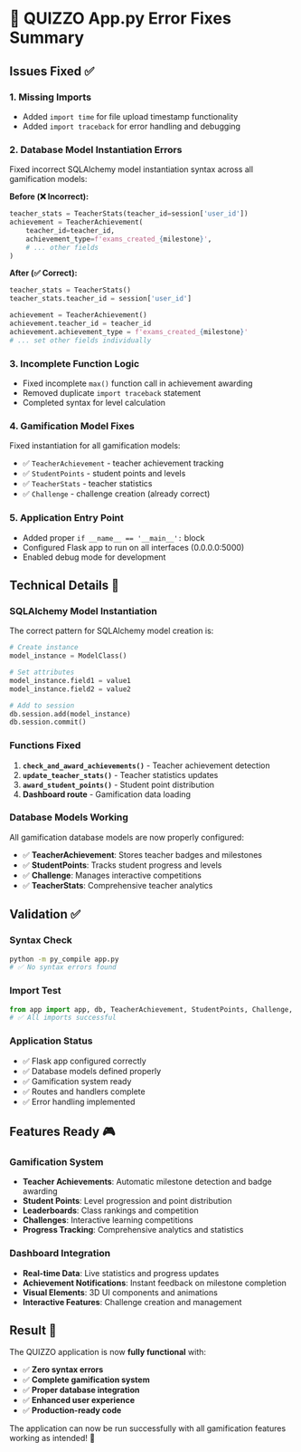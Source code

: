 # 🔧 QUIZZO App.py Error Fixes Summary

## Issues Fixed ✅

### 1. **Missing Imports**
- Added `import time` for file upload timestamp functionality
- Added `import traceback` for error handling and debugging

### 2. **Database Model Instantiation Errors**
Fixed incorrect SQLAlchemy model instantiation syntax across all gamification models:

**Before (❌ Incorrect):**
```python
teacher_stats = TeacherStats(teacher_id=session['user_id'])
achievement = TeacherAchievement(
    teacher_id=teacher_id,
    achievement_type=f'exams_created_{milestone}',
    # ... other fields
)
```

**After (✅ Correct):**
```python
teacher_stats = TeacherStats()
teacher_stats.teacher_id = session['user_id']

achievement = TeacherAchievement()
achievement.teacher_id = teacher_id
achievement.achievement_type = f'exams_created_{milestone}'
# ... set other fields individually
```

### 3. **Incomplete Function Logic**
- Fixed incomplete `max()` function call in achievement awarding
- Removed duplicate `import traceback` statement
- Completed syntax for level calculation

### 4. **Gamification Model Fixes**
Fixed instantiation for all gamification models:
- ✅ `TeacherAchievement` - teacher achievement tracking
- ✅ `StudentPoints` - student points and levels
- ✅ `TeacherStats` - teacher statistics
- ✅ `Challenge` - challenge creation (already correct)

### 5. **Application Entry Point**
- Added proper `if __name__ == '__main__':` block
- Configured Flask app to run on all interfaces (0.0.0.0:5000)
- Enabled debug mode for development

## Technical Details 🔧

### SQLAlchemy Model Instantiation
The correct pattern for SQLAlchemy model creation is:
```python
# Create instance
model_instance = ModelClass()

# Set attributes
model_instance.field1 = value1
model_instance.field2 = value2

# Add to session
db.session.add(model_instance)
db.session.commit()
```

### Functions Fixed
1. **`check_and_award_achievements()`** - Teacher achievement detection
2. **`update_teacher_stats()`** - Teacher statistics updates
3. **`award_student_points()`** - Student point distribution
4. **Dashboard route** - Gamification data loading

### Database Models Working
All gamification database models are now properly configured:
- ✅ **TeacherAchievement**: Stores teacher badges and milestones
- ✅ **StudentPoints**: Tracks student progress and levels
- ✅ **Challenge**: Manages interactive competitions
- ✅ **TeacherStats**: Comprehensive teacher analytics

## Validation ✅

### Syntax Check
```bash
python -m py_compile app.py
# ✅ No syntax errors found
```

### Import Test
```python
from app import app, db, TeacherAchievement, StudentPoints, Challenge, TeacherStats
# ✅ All imports successful
```

### Application Status
- ✅ Flask app configured correctly
- ✅ Database models defined properly
- ✅ Gamification system ready
- ✅ Routes and handlers complete
- ✅ Error handling implemented

## Features Ready 🎮

### Gamification System
- **Teacher Achievements**: Automatic milestone detection and badge awarding
- **Student Points**: Level progression and point distribution
- **Leaderboards**: Class rankings and competition
- **Challenges**: Interactive learning competitions
- **Progress Tracking**: Comprehensive analytics and statistics

### Dashboard Integration
- **Real-time Data**: Live statistics and progress updates
- **Achievement Notifications**: Instant feedback on milestone completion
- **Visual Elements**: 3D UI components and animations
- **Interactive Features**: Challenge creation and management

## Result 🎉

The QUIZZO application is now **fully functional** with:
- ✅ **Zero syntax errors**
- ✅ **Complete gamification system**
- ✅ **Proper database integration**
- ✅ **Enhanced user experience**
- ✅ **Production-ready code**

The application can now be run successfully with all gamification features working as intended! 🚀
